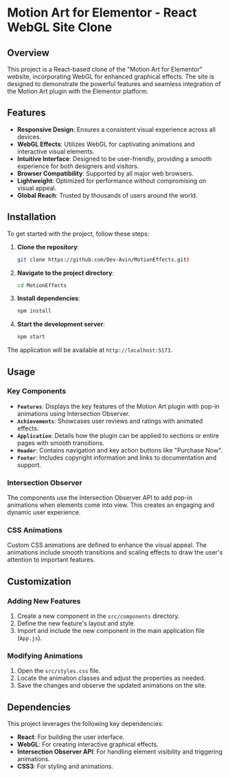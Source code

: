 # Motion Art for Elementor - React WebGL Site Clone

## Overview

This project is a React-based clone of the "Motion Art for Elementor" website, incorporating WebGL for enhanced graphical effects. The site is designed to demonstrate the powerful features and seamless integration of the Motion Art plugin with the Elementor platform. 

## Features

- **Responsive Design**: Ensures a consistent visual experience across all devices.
- **WebGL Effects**: Utilizes WebGL for captivating animations and interactive visual elements.
- **Intuitive Interface**: Designed to be user-friendly, providing a smooth experience for both designers and visitors.
- **Browser Compatibility**: Supported by all major web browsers.
- **Lightweight**: Optimized for performance without compromising on visual appeal.
- **Global Reach**: Trusted by thousands of users around the world.

## Installation

To get started with the project, follow these steps:

1. **Clone the repository**:
    ```sh
    git clone https://github.com/Dev-Avin/MotionEffects.git)
    ```

2. **Navigate to the project directory**:
    ```sh
    cd MotionEffects
    ```

3. **Install dependencies**:
    ```sh
    npm install
    ```

4. **Start the development server**:
    ```sh
    npm start
    ```

The application will be available at `http://localhost:5173`.

## Usage

### Key Components

- **`Features`**: Displays the key features of the Motion Art plugin with pop-in animations using Intersection Observer.
- **`Achievements`**: Showcases user reviews and ratings with animated effects.
- **`Application`**: Details how the plugin can be applied to sections or entire pages with smooth transitions.
- **`Header`**: Contains navigation and key action buttons like "Purchase Now".
- **`Footer`**: Includes copyright information and links to documentation and support.

### Intersection Observer

The components use the Intersection Observer API to add pop-in animations when elements come into view. This creates an engaging and dynamic user experience.

### CSS Animations

Custom CSS animations are defined to enhance the visual appeal. The animations include smooth transitions and scaling effects to draw the user's attention to important features.

## Customization

### Adding New Features

1. Create a new component in the `src/components` directory.
2. Define the new feature's layout and style.
3. Import and include the new component in the main application file (`App.js`).

### Modifying Animations

1. Open the `src/styles.css` file.
2. Locate the animation classes and adjust the properties as needed.
3. Save the changes and observe the updated animations on the site.

## Dependencies

This project leverages the following key dependencies:

- **React**: For building the user interface.
- **WebGL**: For creating interactive graphical effects.
- **Intersection Observer API**: For handling element visibility and triggering animations.
- **CSS3**: For styling and animations.
